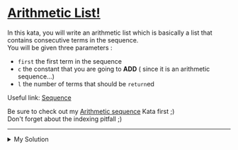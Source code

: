 # [Arithmetic List!](https://www.codewars.com/kata/541da001259d9ca85d000688)

In this kata, you will write an arithmetic list which is basically a list that contains consecutive terms in the sequence.  
You will be given three parameters :

- `first` the first term in the sequence
- `c` the constant that you are going to **ADD** ( since it is an arithmetic sequence...)
- `l` the number of terms that should be `return`ed

Useful link: [Sequence](http://en.wikipedia.org/wiki/Sequence)

Be sure to check out my [Arithmetic sequence](http://www.codewars.com/kata/540f8a19a7d43d24ac001018) Kata first ;)  
Don't forget about the indexing pitfall ;)

---

<details><summary>My Solution</summary>

```js
var seqlist = function (first, c, l) {
  return Array.from({ length: l }, (_, i) => first + i * c)
}
```

</details>
